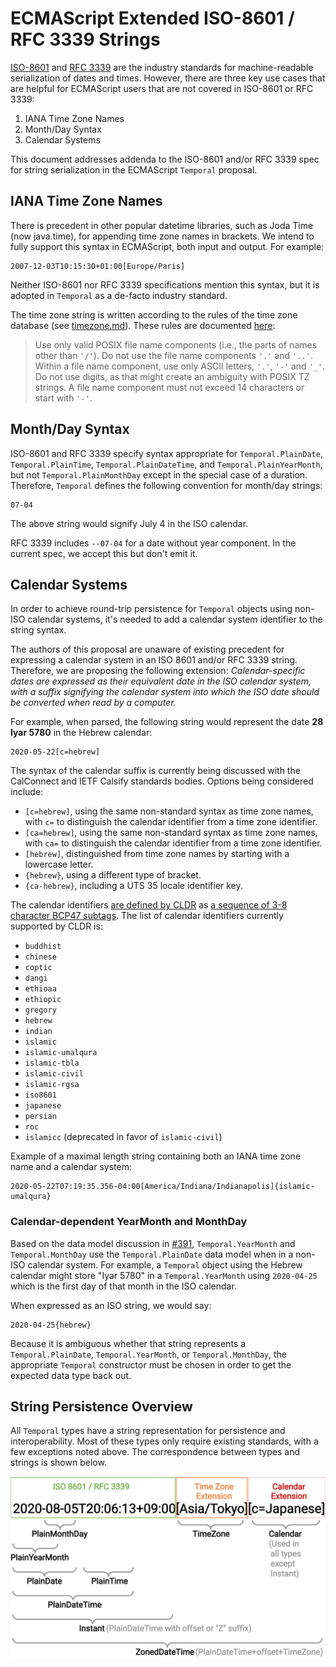 # ECMAScript Extended ISO-8601 / RFC 3339 Strings

[ISO-8601](https://en.wikipedia.org/wiki/ISO_8601) and [RFC 3339](https://tools.ietf.org/html/rfc3339) are the industry standards for machine-readable serialization of dates and times.
However, there are three key use cases that are helpful for ECMAScript users that are not covered in ISO-8601 or RFC 3339:

1. IANA Time Zone Names
2. Month/Day Syntax
3. Calendar Systems

This document addresses addenda to the ISO-8601 and/or RFC 3339 spec for string serialization in the ECMAScript `Temporal` proposal.

## IANA Time Zone Names

There is precedent in other popular datetime libraries, such as Joda Time (now java.time), for appending time zone names in brackets.
We intend to fully support this syntax in ECMAScript, both input and output.
For example:

```
2007-12-03T10:15:30+01:00[Europe/Paris]
```

Neither ISO-8601 nor RFC 3339 specifications mention this syntax, but it is adopted in `Temporal` as a de-facto industry standard.

The time zone string is written according to the rules of the time zone database (see [timezone.md](timezone.md)).
These rules are documented [here](https://htmlpreview.github.io/?https://github.com/eggert/tz/blob/master/theory.html):

> Use only valid POSIX file name components (i.e., the parts of names other than `'/'`).
> Do not use the file name components `'.'` and `'..'`.
> Within a file name component, use only ASCII letters, `'.'`, `'-'` and `'_'`.
> Do not use digits, as that might create an ambiguity with POSIX TZ strings.
> A file name component must not exceed 14 characters or start with `'-'`.

## Month/Day Syntax

ISO-8601 and RFC 3339 specify syntax appropriate for `Temporal.PlainDate`, `Temporal.PlainTime`, `Temporal.PlainDateTime`, and `Temporal.PlainYearMonth`, but not `Temporal.PlainMonthDay` except in the special case of a duration.
Therefore, `Temporal` defines the following convention for month/day strings:

```
07-04
```

The above string would signify July 4 in the ISO calendar.

RFC 3339 includes `--07-04` for a date without year component.
In the current spec, we accept this but don't emit it.

## Calendar Systems

In order to achieve round-trip persistence for `Temporal` objects using non-ISO calendar systems, it's needed to add a calendar system identifier to the string syntax.

The authors of this proposal are unaware of existing precedent for expressing a calendar system in an ISO 8601 and/or RFC 3339 string.
Therefore, we are proposing the following extension:
_Calendar-specific dates are expressed as their equivalent date in the ISO calendar system, with a suffix signifying the calendar system into which the ISO date should be converted when read by a computer._

For example, when parsed, the following string would represent the date **28 Iyar 5780** in the Hebrew calendar:

```
2020-05-22[c=hebrew]
```

The syntax of the calendar suffix is currently being discussed with the CalConnect and IETF Calsify standards bodies.
Options being considered include:

- `[c=hebrew]`, using the same non-standard syntax as time zone names, with `c=` to distinguish the calendar identifier from a time zone identifier.
- `[ca=hebrew]`, using the same non-standard syntax as time zone names, with `ca=` to distinguish the calendar identifier from a time zone identifier.
- `[hebrew]`, distinguished from time zone names by starting with a lowercase letter.
- `{hebrew}`, using a different type of bracket.
- `{ca-hebrew}`, including a UTS 35 locale identifier key.

The calendar identifiers [are defined by CLDR](http://unicode.org/reports/tr35/#UnicodeCalendarIdentifier) as [a sequence of 3-8 character BCP47 subtags](http://unicode.org/reports/tr35/#unicode_locale_extensions).
The list of calendar identifiers currently supported by CLDR is:

- `buddhist`
- `chinese`
- `coptic`
- `dangi`
- `ethioaa`
- `ethiopic`
- `gregory`
- `hebrew`
- `indian`
- `islamic`
- `islamic-umalqura`
- `islamic-tbla`
- `islamic-civil`
- `islamic-rgsa`
- `iso8601`
- `japanese`
- `persian`
- `roc`
- `islamicc` (deprecated in favor of `islamic-civil`)

Example of a maximal length string containing both an IANA time zone name and a calendar system:

```
2020-05-22T07:19:35.356-04:00[America/Indiana/Indianapolis]{islamic-umalqura}
```

### Calendar-dependent YearMonth and MonthDay

Based on the data model discussion in [#391](https://github.com/tc39/proposal-temporal/issues/391), `Temporal.YearMonth` and `Temporal.MonthDay` use the `Temporal.PlainDate` data model when in a non-ISO calendar system.
For example, a `Temporal` object using the Hebrew calendar might store "Iyar 5780" in a `Temporal.YearMonth` using `2020-04-25` which is the first day of that month in the ISO calendar.

When expressed as an ISO string, we would say:

```
2020-04-25{hebrew}
```

Because it is ambiguous whether that string represents a `Temporal.PlainDate`, `Temporal.YearMonth`, or `Temporal.MonthDay`, the appropriate `Temporal` constructor must be chosen in order to get the expected data type back out.

## String Persistence Overview

All `Temporal` types have a string representation for persistence and interoperability.
Most of these types only require existing standards, with a few exceptions noted above.
The correspondence between types and strings is shown below.

<img src="persistence-model.svg">
